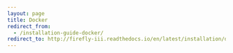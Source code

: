 ```yaml
---
layout: page
title: Docker
redirect_from:
  - /installation-guide-docker/
redirect_to: http://firefly-iii.readthedocs.io/en/latest/installation/docker.html
---
```

